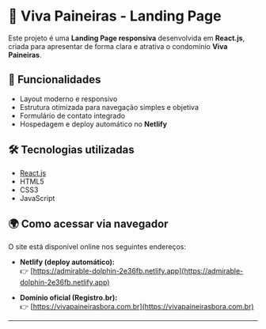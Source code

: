 # 🏡 Viva Paineiras - Landing Page

Este projeto é uma **Landing Page responsiva** desenvolvida em **React.js**, criada para apresentar de forma clara e atrativa o condomínio **Viva Paineiras**.  

## 🚀 Funcionalidades
- Layout moderno e responsivo  
- Estrutura otimizada para navegação simples e objetiva  
- Formulário de contato integrado  
- Hospedagem e deploy automático no **Netlify**  

## 🛠️ Tecnologias utilizadas
- [React.js](https://reactjs.org/)  
- HTML5  
- CSS3  
- JavaScript  

## 🌍 Como acessar via navegador
O site está disponível online nos seguintes endereços:

- **Netlify (deploy automático):**  
  👉 [https://admirable-dolphin-2e36fb.netlify.app](https://admirable-dolphin-2e36fb.netlify.app)

- **Domínio oficial (Registro.br):**  
  👉 [https://vivapaineirasbora.com.br](https://vivapaineirasbora.com.br)

---
